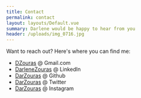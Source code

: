 ```yaml
---
title: Contact
permalink: contact
layout: layouts/Default.vue
summary: Darlene would be happy to hear from you
header: /uploads/img_0716.jpg
---
```

Want to reach out? Here's where you can find me:

* [DZouras](mailto:dzouras@gmail.com) @ Gmail.com
* [DarleneZouras](https://linkedin.com/in/darlenezouras) @ LinkedIn
* [DarZouras](https://github.com/darzouras) @ Github
* [DarZouras](https://twitter.com/darzouras) @ Twitter
* [DarZouras](https://www.instagram.com/darzouras/) @ Instagram